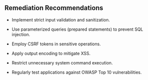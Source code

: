 ## Remediation Recommendations
- Implement strict input validation and sanitization.

- Use parameterized queries (prepared statements) to prevent SQL injection.

- Employ CSRF tokens in sensitive operations.

- Apply output encoding to mitigate XSS.

- Restrict unnecessary system command execution.

- Regularly test applications against OWASP Top 10 vulnerabilities.

